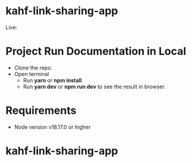 # kahf-link-sharing-app
Live: 

# Project Run Documentation in Local
-   Clone the repo.
-   Open terminal
    -   Run **yarn** or **npm install**.
    -   Run **yarn dev** or **npm run dev** to see the result in browser.

# Requirements
-   Node version v18.17.0 or higher

# kahf-link-sharing-app

